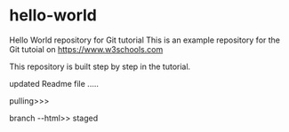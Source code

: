 # hello-world
Hello World repository for Git tutorial
This is an example repository for the Git tutoial on https://www.w3schools.com

This repository is built step by step in the tutorial.

updated Readme file .....


pulling>>>


branch --html>> staged

